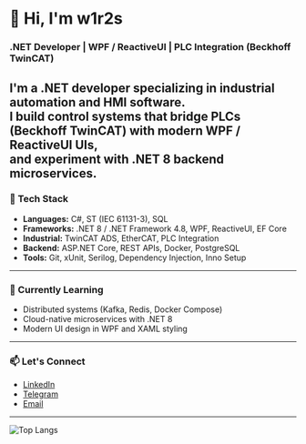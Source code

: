 # 👋 Hi, I'm w1r2s  
### .NET Developer | WPF / ReactiveUI | PLC Integration (Beckhoff TwinCAT)

I'm a .NET developer specializing in industrial automation and HMI software.  
I build control systems that bridge PLCs (Beckhoff TwinCAT) with modern WPF / ReactiveUI UIs,  
and experiment with .NET 8 backend microservices.
---

### 🧰 Tech Stack
- **Languages:** C#, ST (IEC 61131-3), SQL  
- **Frameworks:** .NET 8 / .NET Framework 4.8, WPF, ReactiveUI, EF Core  
- **Industrial:** TwinCAT ADS, EtherCAT, PLC Integration  
- **Backend:** ASP.NET Core, REST APIs, Docker, PostgreSQL  
- **Tools:** Git, xUnit, Serilog, Dependency Injection, Inno Setup

---

### 🌱 Currently Learning
- Distributed systems (Kafka, Redis, Docker Compose)  
- Cloud-native microservices with .NET 8  
- Modern UI design in WPF and XAML styling

---

### 📫 Let's Connect
- [LinkedIn](https://www.linkedin.com/in/w1r2s)
- [Telegram](https://t.me/IIw1rII)
- [Email](mailto:wirtus0077@gmail.com)

---
![Top Langs](https://github-readme-stats.vercel.app/api/top-langs/?username=w1r2s&layout=compact&theme=tokyonight)
